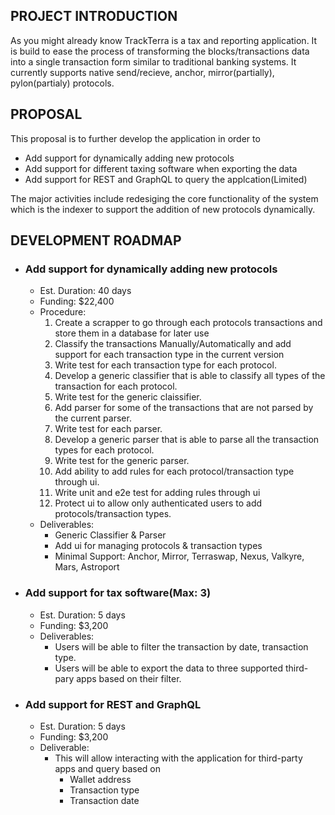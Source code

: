## PROJECT INTRODUCTION
As you might already know TrackTerra is a tax and reporting application. It is build to ease the process of transforming the blocks/transactions data into a single transaction form similar to traditional banking systems. It currently supports native send/recieve, anchor, mirror(partially), pylon(partialy) protocols. 

## PROPOSAL
This proposal is to further develop the application in order to
- Add support for dynamically adding new protocols
- Add support for different taxing software when exporting the data
- Add support for REST and GraphQL to query the applcation(Limited)

The major activities include redesiging the core functionality of the system which is the indexer to support the addition of new protocols dynamically.

## DEVELOPMENT ROADMAP
* ### **Add support for dynamically adding new protocols**
    * Est. Duration: 40 days
    * Funding: $22,400
    * Procedure:
        <ol>
            <li>Create a scrapper to go through each protocols transactions and store them in a database for later use</li>
            <li>Classify the transactions Manually/Automatically and add support for each transaction type in the current version</li>
            <li>Write test for each transaction type for each protocol.</li>
            <li>Develop a generic classifier that is able to classify all types of the transaction for each protocol.</li>
            <li>Write test for the generic claissifier.</li>
            <li>Add parser for some of the transactions that are not parsed by the current parser.</li>
            <li>Write test for each parser.</li>
            <li>Develop a generic parser that is able to parse all the transaction types for each protocol.</li>
            <li>Write test for the generic parser.</li>
            <li>Add ability to add rules for each protocol/transaction type through ui.</li>
            <li>Write unit and e2e test for adding rules through ui </li>
            <li>Protect ui to allow only authenticated users to add protocols/transaction types.</li>
        </ol>
    * Deliverables:
        * Generic Classifier & Parser
        * Add ui for managing protocols & transaction types
        * Minimal Support: Anchor, Mirror, Terraswap, Nexus, Valkyre, Mars, Astroport
* ### **Add support for tax software(Max: 3)**
    * Est. Duration: 5 days
    * Funding: $3,200
    * Deliverables:
        * Users will be able to filter the transaction by date, transaction type.
        * Users will be able to export the data to three supported third-pary apps based on their filter.
* ### **Add support for REST and GraphQL**
    * Est. Duration: 5 days
    * Funding: $3,200
    * Deliverable:
        * This will allow interacting with the application for third-party apps and query based on
            * Wallet address
            * Transaction type
            * Transaction date

